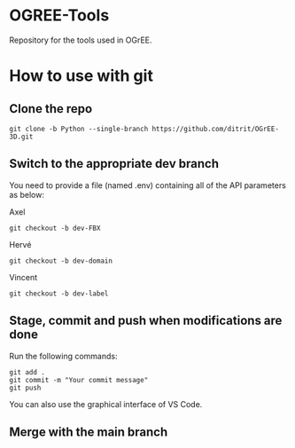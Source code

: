# OGREE-Tools
Repository for the tools used in OGrEE.


# How to use with git
## Clone the repo

```
git clone -b Python --single-branch https://github.com/ditrit/OGrEE-3D.git
```

## Switch to the appropriate dev branch
You need to provide a file (named .env) containing all of the API parameters as below:

Axel
```
git checkout -b dev-FBX
```
Hervé
```
git checkout -b dev-domain
```
Vincent
```
git checkout -b dev-label
```

## Stage, commit and push when modifications are done
Run the following commands:
```
git add .
git commit -m "Your commit message"
git push
```

You can also use the graphical interface of VS Code. 

## Merge with the main branch


